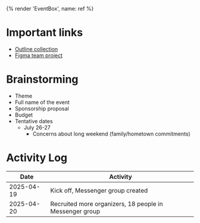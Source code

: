 {% render 'EventBox', name: ref %}

# Important links

- [Outline collection](https://outline.creatorsgarten.org/collection/sht9-JNY5F7iz2h/recent)
- [Figma team project](https://www.figma.com/files/team/1496602448127359795/project/372452724/Team-project?fuid=716269479577409038)

# Brainstorming

- Theme
- Full name of the event
- Sponsorship proposal
- Budget
- Tentative dates
  - July 26-27
    - Concerns about long weekend (family/hometown commitments)

# Activity Log

| Date       | Activity                          |
| ---------- | --------------------------------- |
| 2025-04-19 | Kick off, Messenger group created |
| 2025-04-20 | Recruited more organizers, 18 people in Messenger group |
